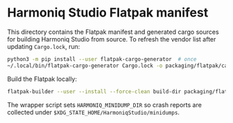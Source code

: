 # Harmoniq Studio Flatpak manifest

This directory contains the Flatpak manifest and generated cargo sources for
building Harmoniq Studio from source. To refresh the vendor list after updating
`Cargo.lock`, run:

```bash
python3 -m pip install --user flatpak-cargo-generator  # once
~/.local/bin/flatpak-cargo-generator Cargo.lock -o packaging/flatpak/cargo-sources.json
```

Build the Flatpak locally:

```bash
flatpak-builder --user --install --force-clean build-dir packaging/flatpak/com.harmoniq.Studio.yml
```

The wrapper script sets `HARMONIQ_MINIDUMP_DIR` so crash reports are collected
under `$XDG_STATE_HOME/HarmoniqStudio/minidumps`.
